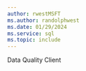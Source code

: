 ```yaml
---
author: rwestMSFT
ms.author: randolphwest
ms.date: 01/29/2024
ms.service: sql
ms.topic: include
---
```

 Data Quality Client 
